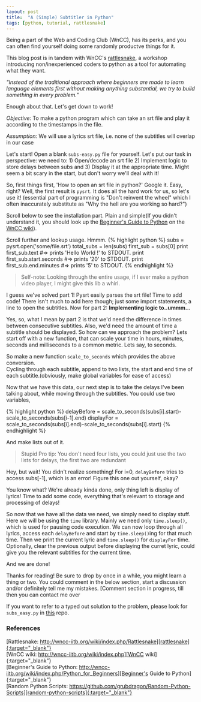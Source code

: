 ```yaml
---
layout: post
title:  "A (Simple) Subtitler in Python"
tags: [python, tutorial, rattlesnake]
---
```

Being a part of the Web and Coding Club (WnCC), has its perks, and you can often find yourself doing some randomly productve things for it.

This blog post is in tandem with WnCC's  [rattlesnake][rattlesnake], a workshop introducing non/inexperienced coders to python as a tool for automating what they want.

_"Instead of the traditional approach where beginners are made to learn language elements first without making anything substantial, we try to build something in every problem."_

  
Enough about that. Let's get down to work!

*Objective:* To make a python program which can take an srt file and play it according to the timestamps in the file.

*Assumption:* We will use a lyrics srt file, i.e. none of the subtitles will overlap in our case

Let's start! Open a blank `subs-easy.py` file for yourself. Let's put our task in perspective: we need to: 1) Open/decode an srt file 2) Implement logic to store delays between subs and 3) Display it at the appropriate time. Might seem a bit scary in the start, but don't worry we'll deal with it!  

So, first things first, 'How to open an srt file in python?' Google it. Easy, right?
Well, the first result is `pysrt`. It does all the hard work for us, so let's use it! (essential part of programming is "Don't reinvent the wheel" which I often inaccurately substitute as "Why the hell are you working so hard?")  

Scroll below to see the installation part. Plain and simple(If you didn't understand it, you should look up the [Beginner's Guide to Python][Beginner's Guide to Python] on the [WnCC wiki][WnCC wiki]).  

Scroll further and lookup usage. Hmmm.
{% highlight python %}
subs = pysrt.open('some/file.srt')
total_subs = len(subs)
first_sub = subs[0]
print first_sub.text
#=> prints 'Hello World !' to STDOUT.
print first_sub.start.seconds
#=> prints '20' to STDOUT.
print first_sub.end.minutes
#=> prints '5' to STDOUT.
{% endhighlight %}

> Self-note: Looking through the entire usage, if I ever make a python video player, I might give this lib a whirl.

I guess we've solved part 1! Pysrt easily parses the srt file! Time to add code! There isn't much to add here though; just some import statements, a line to open the subtitles. Now for part 2: <b>Implementing logic to..ummm...</b>

Yes, so, what I mean by part 2 is that we'd need the difference in times between consecutive subtitles. Also, we'd need the amount of time a subtitle should be displayed. So how can we approach the problem? Lets start off with a new function, that can scale your time in hours, minutes, seconds and milliseconds to a common metric. Lets say, to seconds.  

So make a new function `scale_to_seconds` which provides the above conversion.  
Cycling through each subtitle, append to two lists, the start and end time of each subtitle.(obviously, make global variables for ease of access)

Now that we have this data, our next step is to take the delays I've been talking about, while moving through the subtitles. You could use two variables,

{% highlight python %}
delayBefore = scale_to_seconds(subs[i].start)-scale_to_seconds(subs[i-1].end)
displayFor = scale_to_seconds(subs[i].end)-scale_to_seconds(subs[i].start)
{% endhighlight %}

And make lists out of it.
> Stupid Pro tip: You don't need four lists, you could just use the two lists for delays, the first two are redundant

Hey, but wait! You didn't realize something! For i=0, `delayBefore` tries to access subs[-1], which is an error! Figure this one out yourself, okay?

You know what? We're already kinda done, only thing left is display of lyrics! Time to add some code, everything that's relevant to storage and processing of delays!

So now that we have all the data we need, we simply need to display stuff. Here we will be using the `time` library. Mainly we need only `time.sleep()`, which is used for pausing code execution. We can now loop through all lyrics, access each `delayBefore` and start by `time.sleep()`ing for that much time. Then we print the current lyric and `time.sleep()` for `displayFor` time. Optionally, clear the previous output before displaying the curret lyric, could give you the relevant subtitles for the current time.

And we are done!

Thanks for reading! Be sure to drop by once in a while, you might learn a thing or two. You could comment in the below section, start a discussion and/or definitely tell me my mistakes. [Comment section in progress, till then you can contact me over

If you want to refer to a typed out solution to the problem, please look for `subs_easy.py` in [this][random-python-scripts] repo.

### References
[Rattlesnake: http://wncc-iitb.org/wiki/index.php/Rattlesnake][rattlesnake]{:target="_blank"}<br>
[WnCC wiki: http://wncc-iitb.org/wiki/index.php][WnCC wiki]{:target="_blank"}<br>
[Beginner's Guide to Python: http://wncc-iitb.org/wiki/index.php/Python_for_Beginners][Beginner's Guide to Python]{:target="_blank"}<br>
[Random Python Scripts: https://github.com/grubdragon/Random-Python-Scripts][random-python-scripts]{:target="_blank"}

[rattlesnake]: http://wncc-iitb.org/wiki/index.php/Rattlesnake
[WnCC Wiki]:   http://wncc-iitb.org/wiki/index.php
[Beginner's Guide to Python]: http://wncc-iitb.org/wiki/index.php/Python_for_Beginners
[random-python-scripts]: https://github.com/grubdragon/Random-Python-Scripts
